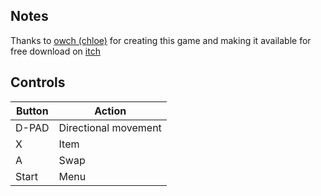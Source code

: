## Notes

Thanks to [owch (chloe)](https://owch.itch.io) for creating this game and making it available for free download on [itch](https://owch.itch.io/gloom-reducer)


## Controls

| Button | Action               |
| -------|--------------------- |
| D-PAD  | Directional movement |
| X      | Item                 |
| A      | Swap                 |
| Start  | Menu                 |
